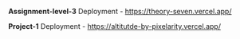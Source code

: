 **Assignment-level-3** Deployment - https://theory-seven.vercel.app/

**Project-1** Deployment - https://altitutde-by-pixelarity.vercel.app/
